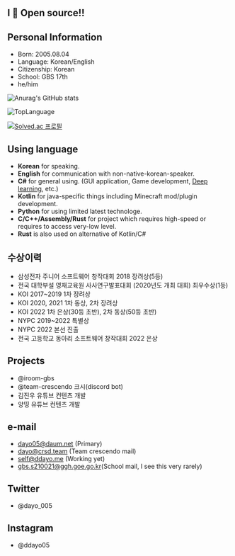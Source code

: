 ## I 💜 Open source!!

## Personal Information
* Born: 2005.08.04
* Language: Korean/English
* Citizenship: Korean
* School: GBS 17th
* he/him


![Anurag's GitHub stats](https://github-readme-stats.vercel.app/api?username=dayo05&show_icons=true&theme=radical)

![TopLanguage](https://github-readme-stats.vercel.app/api/top-langs/?username=dayo05&langs_count=10&layout=compact&theme=radical")

[![Solved.ac 프로필](http://mazassumnida.wtf/api/v2/generate_badge?boj=dayo05)](https://solved.ac/dayo05)

## Using language
* **Korean** for speaking.
* **English** for communication with non-native-korean-speaker.
* **C#** for general using. (GUI application, Game development, [Deep learning](https://github.com/dotnet/TorchSharp), etc.)
* **Kotlin** for java-specific things including Minecraft mod/plugin development.
* **Python** for using limited latest technologe.
* **C/C++/Assembly/Rust** for project which requires high-speed or requires to access very-low level.
* **Rust** is also used on alternative of Kotlin/C#

## 수상이력
* 삼성전자 주니어 소프트웨어 창작대회 2018 장려상(5등)
* 전국 대학부설 영재교육원 사사연구발표대회 (2020년도 개최 대회) 최우수상(1등)
* KOI 2017~2019 1차 장려상
* KOI 2020, 2021 1차 동상, 2차 장려상
* KOI 2022 1차 은상(30등 초반), 2차 동상(50등 초반)
* NYPC 2019~2022 특별상
* NYPC 2022 본선 진출
* 전국 고등학교 동아리 소프트웨어 창작대회 2022 은상

## Projects
* @iroom-gbs
* @team-crescendo 크시(discord bot)
* 김진우 유튜브 컨텐츠 개발
* 양띵 유튜브 컨텐츠 개발

## e-mail
 - dayo05@daum.net (Primary)
 - dayo@crsd.team (Team crescendo mail)
 - self@ddayo.me (Working yet)
 - gbs.s210021@ggh.goe.go.kr(School mail, I see this very rarely)

## Twitter
 - @dayo_005

## Instagram
 - @ddayo05
